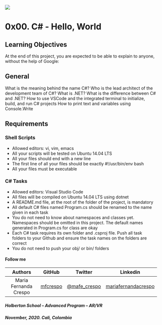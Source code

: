 ![](https://www.cnjobs.dk/drupal/sites/default/files/2019-01/csharp-01.png)

# 0x00. C# - Hello, World

## Learning Objectives
At the end of this project, you are expected to be able to explain to anyone, without the help of Google:

## General
What is the meaning behind the name C#?
Who is the lead architect of the development team of C#?
What is .NET?
What is the difference between C# and .NET?
How to use VSCode and the integrated terminal to initialize, build, and run C# projects
How to print text and variables using Console.Write

## Requirements

### Shell Scripts
* Allowed editors: vi, vim, emacs
* All your scripts will be tested on Ubuntu 14.04 LTS
* All your files should end with a new line
* The first line of all your files should be exactly #!/usr/bin/env bash
* All your files must be executable

### C# Tasks
* Allowed editors: Visual Studio Code
* All files will be compiled on Ubuntu 14.04 LTS using dotnet
* A README.md file, at the root of the folder of the project, is mandatory
* All default C# files named Program.cs should be renamed to the name given in each task
* You do not need to know about namespaces and classes yet. Namespaces should be omitted in this project. The default names generated in Program.cs for class are okay
* Each C# task requires its own folder and .csproj file. Push all task folders to your Github and ensure the task names on the folders are correct
* You do not need to push your obj/ or bin/ folders

#### Follow me

| Authors | GitHub | Twitter | Linkedin |
| :---: | :---: | :---: | :---: |
| Maria Fernanda Crespo | [mfcrespo](https://github.com/mfcrespo) | [@mafe_crespo](https://twitter.com/mafe_crespo) | [mariafernandacrespo](https://www.linkedin.com/in/mariafernandacrespo) |


##### Holberton School – Advanced Program – AR/VR
##### November, 2020. Cali, Colombia
